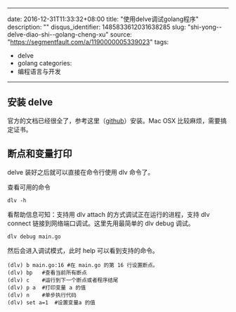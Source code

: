 
---
date: 2016-12-31T11:33:32+08:00
title: "使用delve调试golang程序"
description: ""
disqus_identifier: 1485833612031638285
slug: "shi-yong--delve-diao-shi--golang-cheng-xu"
source: "https://segmentfault.com/a/1190000005339023"
tags: 
- delve 
- golang 
categories:
- 编程语言与开发
---

安装 delve
----------

官方的文档已经很全了，参考这里（[github](https://github.com/derekparker/delve/tree/master/Documentation/installation)）安装。Mac
OSX 比较麻烦，需要搞定证书。

断点和变量打印
--------------

delve 装好之后就可以直接在命令行使用 dlv 命令了。

查看可用的命令

    dlv -h

看帮助信息可知：支持用 dlv attach 的方式调试正在运行的进程，支持 dlv
connect 链接到网络端口调试。这里先用最简单的 dlv debug 调试。

    dlv debug main.go

然后会进入调试模式，此时 help 可以看到支持的命令。

    (dlv) b main.go:16 #在 main.go 的第 16 行设置断点。
    (dlv) bp   #查看当前所有断点
    (dlv) c    #运行到下一个断点或者程序结尾
    (dlv) p a  #打印变量 a 的值
    (dlv) n    #单步执行代码
    (dlv) set a=1  #设置变量a 的值

